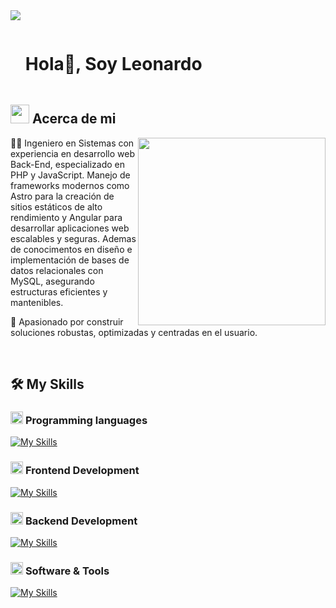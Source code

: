 <!--horizontal divider(gradiant)-->
<img src="https://user-images.githubusercontent.com/73097560/115834477-dbab4500-a447-11eb-908a-139a6edaec5c.gif">

<!--h1 without bottom border-->

<div id="user-content-toc">
  <ul align="left">
    <summary><h1 style="display: inline-block">Hola👋, Soy Leonardo</h1></summary>
  </ul>
</div>


<!--About Me-->

## <picture><img src = "https://github.com/7oSkaaa/7oSkaaa/blob/main/Images/about_me.gif?raw=true" width = 30px></picture> Acerca de mi

<picture> <img align="right" src="https://media.giphy.com/media/SWoSkN6DxTszqIKEqv/giphy.gif" width = 300px></picture>

<p>👨‍💻 Ingeniero en Sistemas con experiencia en desarrollo web Back-End, especializado en PHP y JavaScript. Manejo de frameworks modernos como Astro para la creación de sitios estáticos de alto rendimiento y Angular para desarrollar aplicaciones web escalables y seguras. Ademas de conocimentos en diseño e implementación de bases de datos relacionales con MySQL, asegurando estructuras eficientes y mantenibles.</p>
<p>🔧 Apasionado por construir soluciones robustas, optimizadas y centradas en el usuario.</p>


<br>

## 🛠️ My Skills

### <picture> <img src = "https://github.com/7oSkaaa/7oSkaaa/blob/main/Images/Programming_Languages.gif?raw=true" width = 20px>  </picture> Programming languages

[![My Skills](https://skillicons.dev/icons?i=js,ts,php&perline=5)](https://skillicons.dev)

### <picture> <img src = "https://github.com/7oSkaaa/7oSkaaa/blob/main/Images/Front_End.gif?raw=true" width = 20px>  </picture> Frontend Development

[![My Skills](https://skillicons.dev/icons?i=html,css,sass,tailwind,astro,angular&perline=6)](https://skillicons.dev)

### <picture> <img src = "https://github.com/7oSkaaa/7oSkaaa/blob/main/Images/CP_PS.gif?raw=true" width = 20px>  </picture> Backend Development

[![My Skills](https://skillicons.dev/icons?i=mysql,postgres,express,nest&perline=6)](https://skillicons.dev)

### <picture> <img src = "https://github.com/7oSkaaa/7oSkaaa/blob/main/Images/Software_Tools.gif?raw=true" width = 20px>  </picture> Software & Tools

[![My Skills](https://skillicons.dev/icons?i=vscode,windows,powershell,npm,netlify,git,github&perline=10)](https://skillicons.dev)


